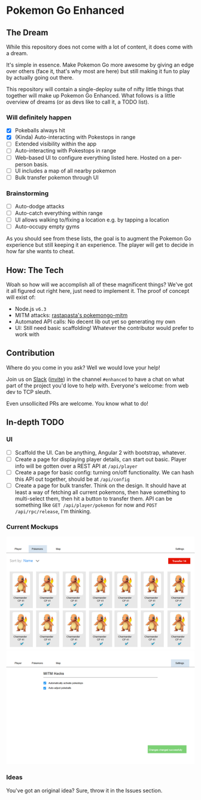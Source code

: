 # Pokemon Go Enhanced

## The Dream

While this repository does not come with a lot of content,
it does come with a dream.

It's simple in essence.
Make Pokemon Go more awesome
by giving an edge over others
(face it, that's why most are here)
but still making it fun to play
by actually going out there.

This repository will contain a single-deploy suite
of nifty little things that together
will make up Pokemon Go Enhanced.
What follows is a little overview of dreams
(or as devs like to call it, a TODO list).

### Will definitely happen
- [x] Pokeballs always hit
- [x] (Kinda) Auto-interacting with Pokestops in range 
- [ ] Extended visibility within the app
- [ ] Auto-interacting with Pokestops in range 
- [ ] Web-based UI to configure everything listed here.
Hosted on a per-person basis.
- [ ] UI includes a map of all nearby pokemon
- [ ] Bulk transfer pokemon through UI

### Brainstorming
- [ ] Auto-dodge attacks
- [ ] Auto-catch everything within range
- [ ] UI allows walking to/fixing a location e.g. by tapping a location
- [ ] Auto-occupy empty gyms

As you should see from these lists,
the goal is to augment the Pokemon Go experience
but still keeping it an experience.
The player will get to decide in how far
she wants to cheat.

## How: The Tech
Woah so how will we accomplish all of these magnificent things?
We've got it all figured out right here, just need to implement it.
The proof of concept will exist of:

- Node.js `v6.3`
- MITM attacks: [rastapasta's pokemongo-mitm](https://github.com/rastapasta/pokemon-go-mitm-node.git)
- Automated API calls: No decent lib out yet so generating my own
- UI: Still need basic scaffolding! Whatever the contributor would prefer to work with

## Contribution
Where do you come in you ask?
Well we would love your help!

Join us on [Slack](https://pkre.slack.com) 
([invite](https://shielded-earth-81203.herokuapp.com))
in the channel `#enhanced`
to have a chat on what part of the project you'd love to help with.
Everyone's welcome: from web dev to TCP sleuth.

Even unsollicited PRs are welcome.
You know what to do!

## In-depth TODO
### UI
- [ ] Scaffold the UI. Can be anything, Angular 2 with bootstrap, whatever.
- [ ] Create a page for displaying player details, can start out basic.
Player info will be gotten over a REST API at `/api/player`
- [ ] Create a page for basic config: turning on/off functionality.
We can hash this API out together, should be at `/api/config`
- [ ] Create a page for bulk transfer. Think on the design.
It should have at least a way of fetching all current pokemons,
then have something to multi-select them, then hit a button to transfer them.
API can be something like `GET /api/player/pokemon` for now
and `POST /api/rpc/release`, I'm thinking.

### Current Mockups
![](img/mockup-transfer.png)
![](img/mockup-settings.png)

### Ideas
You've got an original idea?
Sure, throw it in the Issues section.
